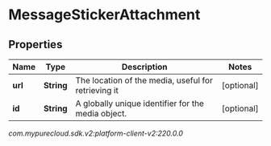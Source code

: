 # MessageStickerAttachment


## Properties

| Name | Type | Description | Notes |
| ------------ | ------------- | ------------- | ------------- |
| **url** | **String** | The location of the media, useful for retrieving it |  [optional] |
| **id** | **String** | A globally unique identifier for the media object. |  [optional] |




_com.mypurecloud.sdk.v2:platform-client-v2:220.0.0_
